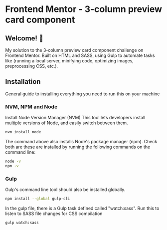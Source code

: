 # Frontend Mentor - 3-column preview card component

## Welcome! 👋

My solution to the 3-column preview card component challenge on Frontend Mentor.
Built on HTML and SASS, using Gulp to automate tasks like (running a local server,
minifying code, optimizing images, preprocessing CSS, etc.).

## Installation

General guide to installing everything you need to run this on your machine

### **NVM, NPM and Node**

Install Node Version Manager (NVM) This tool lets developers install multiple versions of Node, and easily switch between them.

```bash
nvm install node
```

The command above also installs Node's package manager (npm). Check both are these are installed by running the following commands
on the command line:

```bash
node -v
npm -v
```

### **Gulp**

Gulp's command line tool should also be installed globally.

```bash
npm install --global gulp-cli
```

In the gulp file, there is a Gulp task defined called "watch:sass". Run this to listen to SASS file changes for CSS compilation

```bash
gulp watch:sass
```
